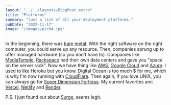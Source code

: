 ```yaml
---
layout: "../../layouts/BlogPost.astro"
title: "Platforms"
summary: "Just a list of all your deployment platforms."
pubDate: "2022-11-17"
image: "/images/pic04.jpg"
---
```


In the beginning, there was [bare](https://en.wikipedia.org/wiki/Bare-metal_server) [metal](https://www.techopedia.com/definition/2153/bare-metal). With the right software on the right computer, you could serve up any resource. Then, companies sprung up to offer managed hardware (so you don't have to). Companies like [MediaTemple](https://mediatemple.net/), [Rackspace]() had their own data centers and gave you "space on the server rack". Now we have thing like [AWS](), [Google Cloud](https://cloud.google.com/) and [Azure](https://azure.microsoft.com/en-us/). I used to like Heroku but you know. Digital Ocean is too much $ for me, which is why I'm now running with [CloudFlare]().  Then again, if you love UNIX, you can always go for  [Super Dimension Fortress](https://sdfeu.org/w/).  My current favorites are: [Vercel](https://vercel.com), [Netlify](https://www.netlify.com/) and [Render](https://render.com). 

P.S. I just found out about [Surge](https://surge.sh/), seems legit.
